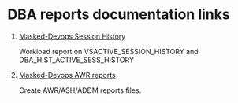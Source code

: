 # DBA reports documentation links

1. [Masked-Devops Session History](doc/Masked-Devops-Session-History.md)
  
    Workload report on V$ACTIVE_SESSION_HISTORY and DBA_HIST_ACTIVE_SESS_HISTORY 

2. [Masked-Devops AWR reports](doc/Masked-Devops-AWR-Reports.md)
    
    Create AWR/ASH/ADDM reports files.  
